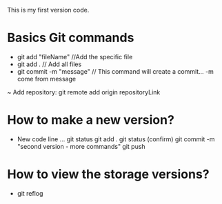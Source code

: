 This is my first version code.

# Basics Git commands 

- git add "fileName" //Add the specific file
- git add . // Add all files
- git commit -m "message" // This command will create a commit... -m come from message  

~ Add repository: git remote add origin repositoryLink 

# How to make a new version?

- New code line
...
git status
git add .
git status (confirm)
git commit -m "second version - more commands"
git push

# How to view the storage versions?

- git reflog 